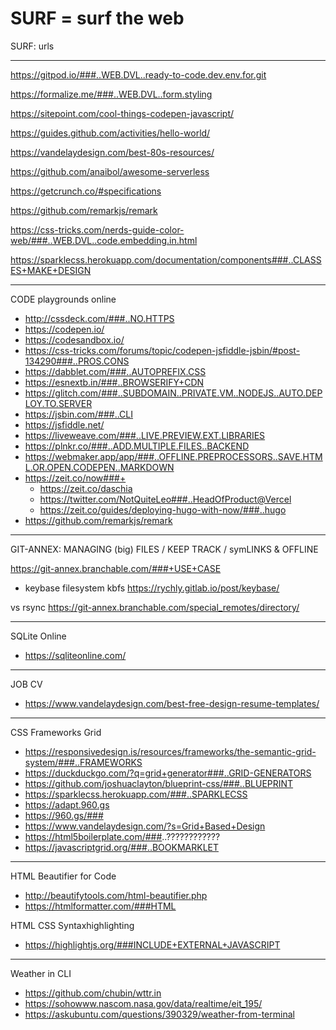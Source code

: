 # SURF = surf the web

SURF: urls

---

https://gitpod.io/###..WEB.DVL..ready-to-code.dev.env.for.git

https://formalize.me/###..WEB.DVL..form.styling

https://sitepoint.com/cool-things-codepen-javascript/

https://guides.github.com/activities/hello-world/

https://vandelaydesign.com/best-80s-resources/

https://github.com/anaibol/awesome-serverless

https://getcrunch.co/#specifications

https://github.com/remarkjs/remark

https://css-tricks.com/nerds-guide-color-web/###..WEB.DVL..code.embedding.in.html

https://sparklecss.herokuapp.com/documentation/components###..CLASSES+MAKE+DESIGN

------------------------------------------------------------------------

CODE playgrounds online 

- http://cssdeck.com/###..NO.HTTPS
- https://codepen.io/
- https://codesandbox.io/
- https://css-tricks.com/forums/topic/codepen-jsfiddle-jsbin/#post-134290###..PROS.CONS
- https://dabblet.com/###..AUTOPREFIX.CSS
- https://esnextb.in/###..BROWSERIFY+CDN
- https://glitch.com/###..SUBDOMAIN..PRIVATE.VM..NODEJS..AUTO.DEPLOY.TO.SERVER
- https://jsbin.com/###..CLI
- https://jsfiddle.net/
- https://liveweave.com/###..LIVE.PREVIEW.EXT.LIBRARIES
- https://plnkr.co/###..ADD.MULTIPLE.FILES..BACKEND
- https://webmaker.app/app/###..OFFLINE.PREPROCESSORS..SAVE.HTML.OR.OPEN.CODEPEN..MARKDOWN
- https://zeit.co/now###+
  - https://zeit.co/daschia
  - https://twitter.com/NotQuiteLeo###..HeadOfProduct@Vercel
  - https://zeit.co/guides/deploying-hugo-with-now/###..hugo
- https://github.com/remarkjs/remark

------------------------------------------------------------------------

GIT-ANNEX: MANAGING (big) FILES / KEEP TRACK / symLINKS & OFFLINE

https://git-annex.branchable.com/###+USE+CASE

+ keybase filesystem kbfs
https://rychly.gitlab.io/post/keybase/

vs rsync
https://git-annex.branchable.com/special_remotes/directory/

------------------------------------------------------------------------

SQLite Online

- https://sqliteonline.com/

------------------------------------------------------------------------

JOB CV

- https://www.vandelaydesign.com/best-free-design-resume-templates/

------------------------------------------------------------------------

CSS Frameworks Grid

- https://responsivedesign.is/resources/frameworks/the-semantic-grid-system/###..FRAMEWORKS
- https://duckduckgo.com/?q=grid+generator###..GRID-GENERATORS
- https://github.com/joshuaclayton/blueprint-css/###..BLUEPRINT
- https://sparklecss.herokuapp.com/###..SPARKLECSS
- https://adapt.960.gs
- https://960.gs/###
- https://www.vandelaydesign.com/?s=Grid+Based+Design
- https://html5boilerplate.com/###..????????????
- https://javascriptgrid.org/###..BOOKMARKLET

------------------------------------------------------------------------

HTML Beautifier for Code

- http://beautifytools.com/html-beautifier.php
- https://htmlformatter.com/###HTML

HTML CSS Syntaxhighlighting

- https://highlightjs.org/###INCLUDE+EXTERNAL+JAVASCRIPT

------------------------------------------------------------------------

Weather in CLI

- https://github.com/chubin/wttr.in
- https://sohowww.nascom.nasa.gov/data/realtime/eit_195/
- https://askubuntu.com/questions/390329/weather-from-terminal
